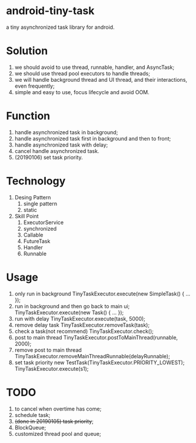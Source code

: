 # android-tiny-task
a tiny asynchronized task library for android.

# Solution
1. we should avoid to use thread, runnable, handler, and AsyncTask;
2. we should use thread pool executors to handle threads;
3. we will handle background thread and UI thread, and their interactions, even frequently;
4. simple and easy to use, focus lifecycle and avoid OOM.

# Function
1. handle asynchronized task in background;
2. handle asynchronized task first in background and then to front;
3. handle asynchronized task with delay;
4. cancel handle asynchronized task.
5. (20190106) set task priority.

# Technology
1. Desing Pattern
    1. single pattern
    2. static
2. Skill Point
    1. ExecutorService
    2. synchronized
    3. Callable
    4. FutureTask
    5. Handler
    6. Runnable

# Usage
1. only run in background
TinyTaskExecutor.execute(new SimpleTask<T>() { ... });
2. run in background and then go back to main ui;
TinyTaskExecutor.execute(new Task<String>() { ... });
3. run with delay
TinyTaskExecutor.execute(task, 5000);
4. remove delay task
TinyTaskExecutor.removeTask(task);
5. check a task(not recommend)
TinyTaskExecutor.check();
6. post to main thread
TinyTaskExecutor.postToMainThread(runnable, 2000);
7. remove post to main thread
TinyTaskExecutor.removeMainThreadRunnable(delayRunnable);
8. set task priority
new TestTask(TinyTaskExecutor.PRIORITY_LOWEST);
TinyTaskExecutor.execute(s1);

# TODO
1. to cancel when overtime has come;
2. schedule task;
3. ~~(done in 20190105) task priority~~;
4. BlockQueue;
5. customized thread pool and queue;